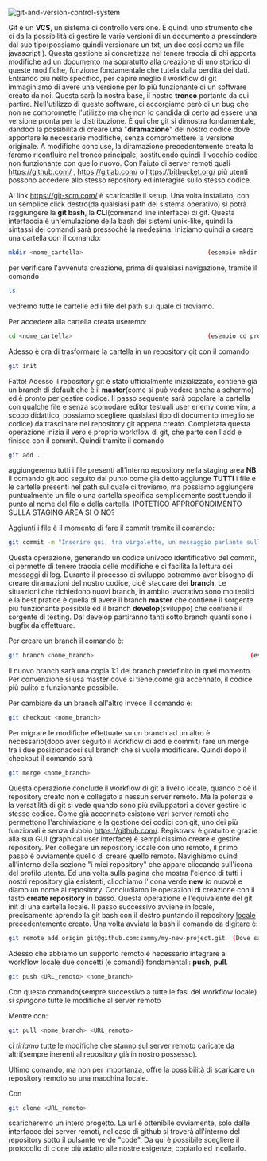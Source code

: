 ![git-and-version-control-system](C:\Users\UTENTE\Desktop\jquery\git-and-version-control-system.gif)

Git è un **VCS**,  un sistema di controllo versione. È quindi uno strumento che ci da la possibilità di gestire le varie versioni di un documento a prescindere dal suo tipo(possiamo quindi versionare un txt, un doc cosi come un file javascript ). Questa gestione si concretizza nel tenere traccia di chi apporta modifiche ad un documento ma sopratutto alla creazione di uno storico di queste modifiche, funzione fondamentale che tutela dalla perdita dei dati.  Entrando più nello specifico, per capire meglio il workflow di git immaginiamo di avere una versione per lo più funzionante di un software creato da noi. Questa sarà la nostra base, il nostro **tronco** portante da cui partire. Nell'utilizzo di questo software, ci accorgiamo però di un bug che non ne compromette l'utilizzo ma che non lo candida di certo ad essere una versione pronta per la distribuzione. È qui che git si dimostra fondamentale, dandoci la possibilità di creare una "**diramazione**" del nostro codice dove apportare le necessarie modifiche, senza compromettere la versione originale. A modifiche concluse, la diramazione precedentemente creata la faremo riconfluire nel tronco principale, sostituendo quindi il vecchio codice non funzionante con quello nuovo. Con l'aiuto di server remoti quali           https://github.com/ , https://gitlab.com/ o https://bitbucket.org/ più utenti possono accedere allo stesso repository ed interagire sullo stesso codice. 

Al link https://git-scm.com/ è scaricabile il setup. Una volta installato, con un semplice click destro(da qualsiasi path del sistema operativo) si potrà raggiungere la **git bash**, la **CLI**(command line interface) di git. Questa interfaccia è un'emulazione della bash  dei sistemi unix-like, quindi la sintassi dei comandi sarà pressochè la medesima. Iniziamo quindi a creare una cartella con il comando: 

```bash
mkdir <nome_cartella>                                   (esempio mkdir prova )
```

per verificare l'avvenuta creazione, prima di qualsiasi navigazione, tramite il comando 

```bash
ls 
```

vedremo tutte le cartelle ed i file del path sul quale ci troviamo. 

Per accedere alla cartella creata useremo: 

```bash
cd <nome_cartella>  									(esempio cd prova )
```

Adesso è ora di trasformare la cartella in un repository git con il comando:

```bash
git init 
```

Fatto! Adesso il repository git è stato ufficialmente inizializzato, contiene già un branch di default che è il **master**(come si può vedere anche a schermo) ed è pronto per gestire codice. Il passo seguente sarà popolare la cartella con qualche file e senza scomodare editor testuali user enemy come vim, a scopo didattico, possiamo scegliere qualsiasi tipo di documento (meglio se codice) da trascinare nel repository git appena creato. Completata questa operazione inizia il vero e proprio workflow di git, che parte con l'add e finisce con il commit. Quindi tramite il comando 

```bash
git add .
```

aggiungeremo tutti i file presenti all'interno repository nella staging area **NB**: il comando git add seguito dal  punto come già detto aggiunge **TUTTI** i file e le cartelle presenti nel path sul quale ci troviamo, ma possiamo aggiungere puntualmente un file o una cartella specifica semplicemente sostituendo il punto al nome del file o della cartella. IPOTETICO APPROFONDIMENTO SULLA STAGING AREA SI O NO? 

Aggiunti i file è il momento di fare il commit tramite il comando:

```bash
git commit -m "Inserire qui, tra virgolette, un messaggio parlante sulle modifiche appena effettuate"
```

Questa operazione, generando un codice univoco identificativo del commit, ci permette di tenere traccia delle modifiche e ci facilita la lettura dei messaggi di log. Durante il processo di sviluppo potremmo aver bisogno di creare diramazioni del nostro codice, cioè staccare dei **branch**. Le situazioni che richiedono nuovi branch, in ambito lavorativo sono molteplici e la best pratice è quella di avere il branch **master** che contiene il sorgente più funzionante possibile ed il branch **develop**(sviluppo) che contiene il sorgente di testing. Dal develop partiranno tanti sotto branch quanti sono i bugfix da effettuare. 

Per creare un branch il comando è:

```bash
git branch <nome_branch>											(esempio git branch develop)
```

Il nuovo branch sarà una copia 1:1 del branch predefinito in quel momento. Per convenzione si usa master dove si tiene,come già accennato, il codice più pulito e funzionante possibile.

Per cambiare da un branch all'altro invece il comando è:

```bash
git checkout <nome_branch>
```

Per migrare le modifiche effettuate su un branch ad un altro è necessario(dopo aver seguito il workflow di add e commit) fare un merge tra i due posizionadosi sul branch che si vuole modificare. Quindi dopo il checkout il comando sarà

```bash
git merge <nome_branch>
```

Questa operazione conclude il workflow di git a livello locale, quando cioè il repository creato non è collegato a nessun server remoto. Ma la potenza e la versatilità di git si vede quando sono più sviluppatori a dover gestire lo stesso codice. Come già accennato esistono vari server remoti che permettono l'archiviazione e la gestione dei codici con git, uno dei più funzionali è senza dubbio https://github.com/. Registrarsi è gratuito e grazie alla sua GUI (graphical user interface) è semplicissimo creare e gestire repository. Per collegare un repository locale con uno remoto, il primo passo è ovviamente quello di creare quello remoto. Navighiamo quindi all'interno della sezione "i miei repository" che appare cliccando sull'icona del profilo utente. Ed una volta sulla pagina che mostra l'elenco di tutti i nostri repository già esistenti, clicchiamo l'icona verde **new** (o nuovo) e diamo un nome al repository. Concludiamo le operazioni di creazione con il tasto **create repository** in basso. Questa operazione è l'equivalente del git init di una cartella locale. Il passo successivo avviene in locale, precisamente aprendo la git bash con il destro puntando il repository <u>locale</u> precedentemente creato. Una volta avviata la bash il comando da digitare è:

```bash
git remote add origin git@github.com:sammy/my-new-project.git  (Dove sammy è il nostro utente di github e 																my new project il nome del repository remoto)
```

Adesso che abbiamo un supporto remoto è necessario integrare al workflow locale due concetti (e comandi) fondamentali: **push**, **pull**. 

```bash
git push <URL_remoto> <nome_branch>
```

Con questo comando(sempre successivo a tutte le fasi del workflow locale) si *spingono* tutte le modifiche al server remoto

Mentre con:

```bash
git pull <nome_branch> <URL_remoto>
```

ci *tiriamo* tutte le modifiche che stanno sul server remoto caricate da altri(sempre inerenti al repository già in nostro possesso).

Ultimo comando, ma non per importanza, offre la possibilità di scaricare un repository remoto su una macchina locale.

Con

```bash
git clone <URL_remoto>
```

scaricheremo un intero progetto. La url è ottenibile ovviamente, solo dalle interfacce dei server remoti, nel caso di github si troverà all'interno del repository sotto il pulsante verde "code". Da qui è possibile scegliere il protocollo di clone più adatto alle nostre esigenze, copiarlo ed incollarlo.
